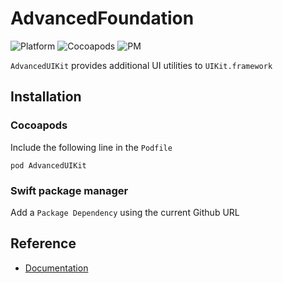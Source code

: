 # AdvancedFoundation

![Platform](https://img.shields.io/badge/platform-iOS%209.0+-9a9a9a.svg)
![Cocoapods](https://img.shields.io/badge/pod-v1.7.1-3a7db8.svg)
![PM](https://img.shields.io/badge/swift%20package%20manager-v1.7.1-72c147.svg)

`AdvancedUIKit` provides additional UI utilities to `UIKit.framework`

## Installation
### Cocoapods
Include the following line in the `Podfile`

`pod AdvancedUIKit`

### Swift package manager
Add a `Package Dependency` using the current Github URL

## Reference
- [Documentation](https://adamaszhu.github.io/AdvancedUIKit/)

